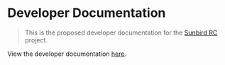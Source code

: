 # Developer Documentation

> This is the proposed developer documentation for the
> [Sunbird RC](https://github.com/sunbird-rc/sunbird-rc-core) project.

View the developer documentation
[here](https://gamemaker1.github.io/sunbird-rc-dev-docs).
